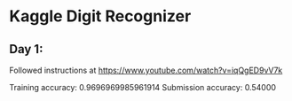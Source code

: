 # Kaggle Digit Recognizer
## Day 1: 
Followed instructions at https://www.youtube.com/watch?v=iqQgED9vV7k

Training accuracy: 0.9696969985961914
Submission accuracy: 0.54000
